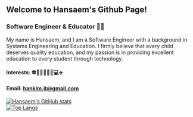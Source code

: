## Welcome to Hansaem's Github Page!

### Software Engineer & Educator 👨‍🏫

My name is Hansaem, and I am a Software Engineer with a background in Systems Engineering and Education. I firmly believe that every child deserves quality education, and my passion is in providing excellent education to every student through technology. 

#### Interests: ⚽🏀🎾🏐🎳🧩💻✈️
#### Email: hankim.it@gmail.com

[![Hansaem's GitHub stats](https://github-readme-stats.vercel.app/api?username=hansaem-kim)](https://github.com/hansaem-kim/github-readme-stats)
<br/>
[![Top Langs](https://github-readme-stats.vercel.app/api/top-langs/?username=hansaem-kim&layout=compact)](https://github.com/hansaem-kim/github-readme-stats)

